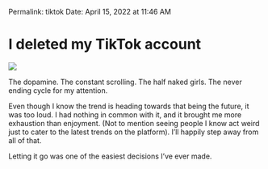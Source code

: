 
Permalink: tiktok 
Date: April 15, 2022 at 11:46 AM

# I deleted my TikTok account

![](https://i.imgur.com/lgMskvz.jpg)

The dopamine. The constant scrolling. The half naked girls. The never ending cycle for my attention. 

Even though I know the trend is heading towards that being the future, it was too loud. I had nothing in common with it, and it brought me more exhaustion than enjoyment. (Not to mention seeing people I know act weird just to cater to the latest trends on the platform). I’ll happily step away from all of that. 

Letting it go was one of the easiest decisions I’ve ever made. 